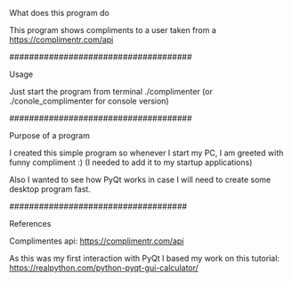 What does this program do

This program shows compliments to a user taken from a https://complimentr.com/api

#####################################

Usage

Just start the program from terminal ./complimenter
(or ./conole_complimenter for console version)

#####################################

Purpose of a program

I created this simple program so whenever I start my PC, I am greeted
with funny compliment :) (I needed to add it to my startup applications)

Also I wanted to see how PyQt works in case I will need to create some
desktop program fast.

####################################

References

Complimentes api:
https://complimentr.com/api

As this was my first interaction with PyQt I based my work on this tutorial:
https://realpython.com/python-pyqt-gui-calculator/